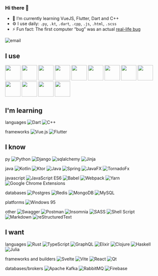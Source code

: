 ### Hi there 👋

- 🌱 I’m currently learning VueJS, Flutter, Dart and C++
- ⚙️ I use daily: `.py`, `.kt`, `.dart`, `.cpp`, `.js`, `.html`, `.scss`
- ⚡ Fun fact: The first computer “bug” was an actual [real-life bug](https://www.globalapptesting.com/blog/the-worlds-first-computer-bug-global-app-testing)

![email](https://img.shields.io/badge/%63%6F%6E%74%61%63%74%2E%76%79%61%63%68%65%73%6C%61%76%40%67%6D%61%69%6C%2E%63%6F%6D-%23fff?style=flat-square&logo=gmail&logoColor=gray)

<!---
[![Top Langs](https://github-readme-stats.vercel.app/api/top-langs/?username=vyach-vasiliev&layout=compact&langs_count=10&hide=php,apacheconf,html,css)](https://github.com/anuraghazra/github-readme-stats)

<p align="left"> <a href="https://www.cprogramming.com/" target="_blank"> <img src="https://devicons.github.io/devicon/devicon.git/icons/c/c-original.svg" alt="c" width="40" height="40"/> </a> <a href="https://www.w3schools.com/cpp/" target="_blank"> <img src="https://devicons.github.io/devicon/devicon.git/icons/cplusplus/cplusplus-original.svg" alt="cplusplus" width="40" height="40"/> </a> <a href="https://www.w3schools.com/css/" target="_blank"> <img src="https://devicons.github.io/devicon/devicon.git/icons/css3/css3-original-wordmark.svg" alt="css3" width="40" height="40"/> </a> <a href="https://www.figma.com/" target="_blank"> <img src="https://www.vectorlogo.zone/logos/figma/figma-icon.svg" alt="figma" width="40" height="40"/> </a> <a href="https://flutter.dev" target="_blank"> <img src="https://www.vectorlogo.zone/logos/flutterio/flutterio-icon.svg" alt="flutter" width="40" height="40"/> </a> <a href="https://git-scm.com/" target="_blank"> <img src="https://www.vectorlogo.zone/logos/git-scm/git-scm-icon.svg" alt="git" width="40" height="40"/> </a> <a href="https://www.w3.org/html/" target="_blank"> <img src="https://devicons.github.io/devicon/devicon.git/icons/html5/html5-original-wordmark.svg" alt="html5" width="40" height="40"/> </a> <a href="https://www.linux.org/" target="_blank"> <img src="https://devicons.github.io/devicon/devicon.git/icons/linux/linux-original.svg" alt="linux" width="40" height="40"/> </a> <a href="https://www.photoshop.com/en" target="_blank"> <img src="https://devicons.github.io/devicon/devicon.git/icons/photoshop/photoshop-plain.svg" alt="photoshop" width="40" height="40"/> </a> <a href="https://www.python.org" target="_blank"> <img src="https://devicons.github.io/devicon/devicon.git/icons/python/python-original.svg" alt="python" width="40" height="40"/> </a> </p>
-->


I use
--
<p>
<img height="50" src="https://cdn.jsdelivr.net/gh/devicons/devicon/icons/jetbrains/jetbrains-original.svg" />
<img height="50" src="https://cdn.jsdelivr.net/gh/devicons/devicon/icons/vscode/vscode-original-wordmark.svg" />
<img height="50" src="https://cdn.jsdelivr.net/gh/devicons/devicon/icons/visualstudio/visualstudio-plain.svg" />
<img height="50" src="https://cdn.jsdelivr.net/gh/devicons/devicon/icons/androidstudio/androidstudio-original.svg" />
<img height="50" src="https://cdn.jsdelivr.net/gh/devicons/devicon/icons/gradle/gradle-plain.svg" />
<img height="50" src="https://cdn.jsdelivr.net/gh/devicons/devicon/icons/nodejs/nodejs-original.svg" />
<img height="50" src="https://cdn.jsdelivr.net/gh/devicons/devicon/icons/ansible/ansible-original-wordmark.svg" />
<img height="50" src="https://cdn.jsdelivr.net/gh/devicons/devicon/icons/docker/docker-original.svg" />
<img height="50" src="https://cdn.jsdelivr.net/gh/devicons/devicon/icons/gcc/gcc-plain.svg" />
<img height="50" src="https://cdn.jsdelivr.net/gh/devicons/devicon/icons/cmake/cmake-plain.svg" />
<img height="50" src="https://cdn.jsdelivr.net/gh/devicons/devicon/icons/git/git-original.svg" />
<img height="50" src="https://cdn.jsdelivr.net/gh/devicons/devicon/icons/photoshop/photoshop-plain.svg" />
<img height="50" src="https://cdn.jsdelivr.net/gh/devicons/devicon/icons/illustrator/illustrator-plain.svg" />
</p>

I'm learning
--
languages
![Dart](https://img.shields.io/badge/dart-%230288d1.svg?logo=dart&logoColor=white)
![C++](https://img.shields.io/badge/c++_11/17-%2300599C.svg?logo=cplusplus&logoColor=white)

frameworks
![Vue.js](https://img.shields.io/badge/vuejs-%2335495e.svg?logo=vuedotjs&logoColor=%234FC08D)
![Flutter](https://img.shields.io/badge/flutter-%234fc3f7.svg?logo=Flutter&logoColor=white)
    

I know
--
py
![Python](https://img.shields.io/badge/python_3-3670A0?logo=python&logoColor=ffdd54)
![Django](https://img.shields.io/badge/django_3.2-%23092E20.svg?logo=django&logoColor=white)
![sqlalchemy](https://img.shields.io/badge/sqlalchemy-dd2c00?logoColor=white)
![Jinja](https://img.shields.io/badge/jinja-white.svg?logo=jinja&logoColor=black)

java
![Kotlin](https://img.shields.io/badge/kotlin-%23512da8.svg?logo=kotlin&logoColor=white)
![Ktor](https://img.shields.io/badge/ktor_2-%2342a5f5.svg?logoColor=white)
![Java](https://img.shields.io/badge/java_17-%23ED8B00.svg?logo=java&logoColor=white)
![Spring](https://img.shields.io/badge/spring_5-%236DB33F.svg?logo=spring&logoColor=white)
![JavaFX](https://img.shields.io/badge/javafx_11-%2390a4ae.svg?logo=java&logoColor=white)
![TornadoFx](https://img.shields.io/badge/tornadofx-%23212121.svg?logo=java&logoColor=white)

javascript
![JavaScript ES6](https://img.shields.io/badge/javascript_es6-%23323330.svg?logo=javascript&logoColor=%23F7DF1E)
![Babel](https://img.shields.io/badge/babel-F9DC3e?logo=babel&logoColor=black)
![Webpack](https://img.shields.io/badge/webpack-%238DD6F9.svg?logo=webpack&logoColor=black)
![Yarn](https://img.shields.io/badge/yarn-%232C8EBB.svg?logo=yarn&logoColor=white)
![Google Chrome Extensions](https://img.shields.io/badge/chrome%20ext-4285F4?logo=GoogleChrome&logoColor=white)


databases
![Postgres](https://img.shields.io/badge/postgres-%23316192.svg?logo=postgresql&logoColor=white)
![Redis](https://img.shields.io/badge/redis-%23f44336.svg?logo=redis&logoColor=white)
![MongoDB](https://img.shields.io/badge/mongodb-%234ea94b.svg?logo=mongodb&logoColor=white)
![MySQL](https://img.shields.io/badge/mysql-%23607d8b.svg?logo=mysql&logoColor=white)

platforms
![Windows 95](https://img.shields.io/badge/windows_95-008484?logo=windows95&logoColor=white)
<!--
![Linux](https://img.shields.io/badge/Linux-FCC624?logo=linux&logoColor=black)
-->

other
![Swagger](https://img.shields.io/badge/-swagger-%23Clojure?logo=swagger&logoColor=white)
![Postman](https://img.shields.io/badge/postman-FF6C37?logo=postman&logoColor=white)
![Insomnia](https://img.shields.io/badge/insomnia-black?logo=insomnia&logoColor=5849BE)
![SASS](https://img.shields.io/badge/sass-hotpink.svg?logo=SASS&logoColor=white)
![Shell Script](https://img.shields.io/badge/bash-%23455a64.svg?logo=gnu-bash&logoColor=white)
![Markdown](https://img.shields.io/badge/markdown-%23000000.svg?logo=markdown&logoColor=white)
![reStructuredText](https://img.shields.io/badge/reST-%235d4037.svg?logoColor=white)


I want
--
languages
![Rust](https://img.shields.io/badge/rust-%233e2723.svg?logo=rust&logoColor=white)
![TypeScript](https://img.shields.io/badge/typescript-%23007ACC.svg?logo=typescript&logoColor=white)
![GraphQL](https://img.shields.io/badge/-graphql-E10098?logo=graphql&logoColor=white)
![Elixir](https://img.shields.io/badge/elixir-%234B275F?logo=elixir&logoColor=white)
![Clojure](https://img.shields.io/badge/clojure-%231572B6?logo=Clojure&logoColor=white)
![Haskell](https://img.shields.io/badge/haskell-5e5086?logo=haskell&logoColor=white)
![Julia](https://img.shields.io/badge/-julia-9558B2?logo=julia&logoColor=white)

frameworks and builders
![Svelte](https://img.shields.io/badge/svelte-fff?logo=svelte)
![Vite](https://img.shields.io/badge/vite-f5ef42?logo=vite)
![React](https://img.shields.io/badge/react-%23424242.svg?logo=react&logoColor=%2361DAFB)
![Qt](https://img.shields.io/badge/qt-%2300c853.svg?logo=Qt&logoColor=white)

databases/brokers
![Apache Kafka](https://img.shields.io/badge/kafka-000?logo=apachekafka)
![RabbitMQ](https://img.shields.io/badge/rabbitmq-FF6600?logo=rabbitmq&logoColor=white)
![Firebase](https://img.shields.io/badge/firebase-%23039BE5.svg?logo=firebase)
